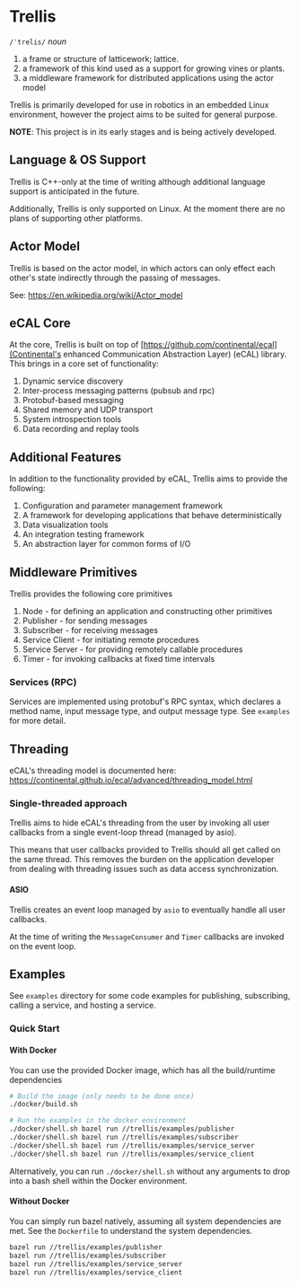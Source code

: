 # Trellis

`/ˈtrelis/`
_noun_

1. a frame or structure of latticework; lattice.
2. a framework of this kind used as a support for growing vines or plants.
3. a middleware framework for distributed applications using the actor model

Trellis is primarily developed for use in robotics in an embedded Linux environment, however the project aims to be suited for general purpose.

**NOTE**: This project is in its early stages and is being actively developed.

## Language & OS Support
Trellis is C++-only at the time of writing although additional language support is anticipated in the future.

Additionally, Trellis is only supported on Linux. At the moment there are no plans of supporting other platforms.

## Actor Model
Trellis is based on the actor model, in which actors can only effect each other's
state indirectly through the passing of messages.

See: https://en.wikipedia.org/wiki/Actor_model

## eCAL Core
At the core, Trellis is built on top of [https://github.com/continental/ecal](Continental's enhanced Communication Abstraction Layer) (eCAL) library. This brings in a core set of functionality:

1. Dynamic service discovery
1. Inter-process messaging patterns (pubsub and rpc)
1. Protobuf-based messaging
1. Shared memory and UDP transport
1. System introspection tools
1. Data recording and replay tools

## Additional Features
In addition to the functionality provided by eCAL, Trellis aims to provide
the following:

1. Configuration and parameter management framework
1. A framework for developing applications that behave deterministically
1. Data visualization tools
1. An integration testing framework
1. An abstraction layer for common forms of I/O

## Middleware Primitives
Trellis provides the following core primitives

1. Node - for defining an application and constructing other primitives
1. Publisher - for sending messages
1. Subscriber - for receiving messages
1. Service Client - for initiating remote procedures
1. Service Server - for providing remotely callable procedures
1. Timer - for invoking callbacks at fixed time intervals

### Services (RPC)
Services are implemented using protobuf's RPC syntax, which declares a method
name, input message type, and output message type. See `examples` for more detail.

## Threading
eCAL's threading model is documented here: https://continental.github.io/ecal/advanced/threading_model.html

### Single-threaded approach
Trellis aims to hide eCAL's threading from the user by invoking all user callbacks from a single event-loop thread (managed by asio).

This means that user callbacks provided to Trellis should all get called on the
same thread. This removes the burden on the application developer from dealing
with threading issues such as data access synchronization.

#### ASIO
Trellis creates an event loop managed by `asio` to eventually handle all user
callbacks.

At the time of writing the `MessageConsumer` and `Timer` callbacks are invoked
on the event loop.

## Examples
See `examples` directory for some code examples for publishing, subscribing, calling
a service, and hosting a service.

### Quick Start

#### With Docker
You can use the provided Docker image, which has all the build/runtime dependencies
```bash
# Build the image (only needs to be done once)
./docker/build.sh

# Run the examples in the docker environment
./docker/shell.sh bazel run //trellis/examples/publisher
./docker/shell.sh bazel run //trellis/examples/subscriber
./docker/shell.sh bazel run //trellis/examples/service_server
./docker/shell.sh bazel run //trellis/examples/service_client
```

Alternatively, you can run `./docker/shell.sh` without any arguments to drop into a bash shell within the Docker environment.

#### Without Docker
You can simply run bazel natively, assuming all system dependencies are met. See the `Dockerfile` to understand the system dependencies.
```bash
bazel run //trellis/examples/publisher
bazel run //trellis/examples/subscriber
bazel run //trellis/examples/service_server
bazel run //trellis/examples/service_client
```
